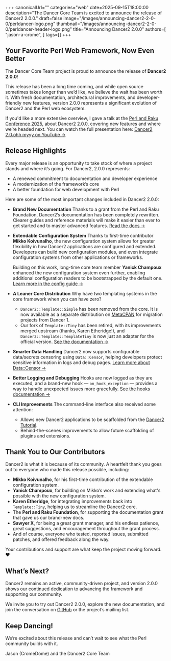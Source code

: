 +++
canonicalUrl=""
categories="web"
date=2025-09-15T18:00:00
description="The Dancer Core Team is excited to announce the release of Dancer2 2.0.0."
draft=false
image="/images/announcing-dancer2-2-0-0/perldancer-logo.png"
thumbnail="/images/announcing-dancer2-2-0-0/perldancer-header-logo.png"
title="Announcing Dancer2 2.0.0"
authors=[
  "jason-a-crome",
]
tags=[]
+++

## Your Favorite Perl Web Framework, Now Even Better

The Dancer Core Team project is proud to announce the release of **Dancer2 2.0.0**!

This release has been a long time coming, and while open source sometimes takes longer
than we’d like, we believe the wait has been worth it. With fresh documentation, architectural
improvements, and developer-friendly new features, version 2.0.0 represents a significant
evolution of Dancer2 and the Perl web ecosystem.

If you'd like a more extensive overview, I gave a talk at the [Perl and Raku Conference 2025](https://perlconference.us/tprc-2025-gsp/),
about Dancer2 2.0.0, covering new features and where we’re headed next. You can watch the full presentation here:
[Dancer2 2.0.ohh myyy on YouTube →](https://www.youtube.com/watch?v=pCTj-lT2Y40&list=PLA9_Hq3zhoFxvyYYyf9P2eYxitFRyEGza&index=4&pp=iAQB)

## Release Highlights
Every major release is an opportunity to take stock of where a project stands and where it’s going. For Dancer2, 2.0.0 represents:

- A renewed commitment to documentation and developer experience
- A modernization of the framework’s core
- A better foundation for web development with Perl

Here are some of the most important changes included in Dancer2 2.0.0:

- **Brand New Documentation**
  Thanks to a grant from the Perl and Raku Foundation, Dancer2’s documentation has been
  completely rewritten. Clearer guides and reference materials will make it easier than
  ever to get started and to master advanced features.
  [Read the docs →](https://perldancer.org/documentation)

- **Extendable Configuration System**
  Thanks to first-time contributor **Mikko Koivunalho**, the new configuration system
  allows for greater flexibility in how Dancer2 applications are configured and extended.
  Developers can build new configuration modules, and even integrate configuration systems
  from other applications or frameworks.

  Building on this work, long-time core team member **Yanick Champoux** enhanced the new
  configuration system even further, enabling additional configuration readers to be
  bootstrapped by the default one.
  [Learn more in the config guide →](https://metacpan.org/dist/Dancer2/view/lib/Dancer2/Manual/Config.pod)

- **A Leaner Core Distribution**
  Why have two templating systems in the core framework when you can have zero?
  - `Dancer2::Template::Simple` has been removed from the core. It is now available
    as a separate distribution on [MetaCPAN](https://metacpan.org/pod/Dancer2::Template::Simple)
    for migration projects from Dancer 1.
  - Our fork of `Template::Tiny` has been retired, with its improvements merged upstream (thanks,
    Karen Etheridge!), and `Dancer2::Template::TemplateTiny` is now just an adapter for the official
    version. [See the documentation →](https://metacpan.org/pod/Dancer2::Template::Tiny)

- **Smarter Data Handling**
  Dancer2 now supports configurable data/secrets censoring using `Data::Censor`, helping developers
  protect sensitive information in logs and debug pages. [Learn more about Data::Censor →](https://metacpan.org/pod/Data::Censor)

- **Better Logging and Debugging**
  Hooks are now logged as they are executed, and a brand-new hook — `on_hook_exception` — provides
  a way to handle unexpected issues more gracefully. [See the hooks documentation →](https://metacpan.org/dist/Dancer2/view/lib/Dancer2/Manual.pod#Hooks)

- **CLI Improvements**
  The command-line interface also received some attention:
  - Allows new Dancer2 applications to be scaffolded from the [Dancer2 Tutorial](https://metacpan.org/dist/Dancer2/view/lib/Dancer2/Manual/Tutorial.pod).
  - Behind-the-scenes improvements to allow future scaffolding of plugins and extensions.

## Thank You to Our Contributors
Dancer2 is what it is because of its community. A heartfelt thank you goes out to everyone who made this release possible, including:

- **Mikko Koivunalho**, for his first-time contribution of the extendable configuration system.
- **Yanick Champoux**, for building on Mikko’s work and extending what's possible with the new configuration system.
- **Karen Etheridge**, for integrating improvements back into `Template::Tiny`, helping us to streamline the Dancer2 core.
- The **Perl and Raku Foundation**, for supporting the documentation grant that gave us our brand-new docs.
- **Sawyer X**, for being a great grant manager, and his endless patience, great suggestions, and encouragement throughout the grant process.
- And of course, everyone who tested, reported issues, submitted patches, and offered feedback along the way.

Your contributions and support are what keep the project moving forward. ❤️

## What’s Next?
Dancer2 remains an active, community-driven project, and version 2.0.0 shows our continued dedication
to advancing the framework and supporting our community.

We invite you to try out Dancer2 2.0.0, explore the new documentation, and join the conversation on
[GitHub](https://github.com/PerlDancer/Dancer2) or the project’s mailing list.

## Keep Dancing!
We’re excited about this release and can’t wait to see what the Perl community builds with it.

Jason (CromeDome) and the Dancer2 Core Team
